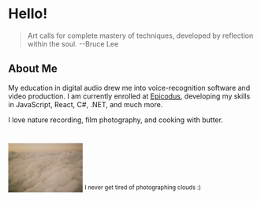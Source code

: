# Hello! 

> Art calls for complete mastery of techniques, developed by reflection within the soul. --Bruce Lee

## About Me 

My education in digital audio drew me into voice-recognition software and video production. I am currently enrolled at [Epicodus](https://www.epicodus.com/what-to-expect), developing my skills in JavaScript, React, C#, .NET, and much more. 

I love nature recording, film photography, and cooking with butter.

# 

<img src='img/clouds.JPG' alt='ariel view of fluffy, golden cloud tops' style="height:100px; width: auto">
<sup>I never get tired of photographing clouds :)</sup>
